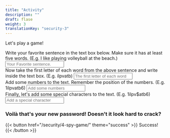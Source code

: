 ```yaml
---
title: "Activity"
description: ""
draft: flase
weight: 3
translationKey: "security-3"
---
```


Let's play a game!

<form accept-charset="UTF-8" action="https://formkeep.com/f/exampletoken" method="POST">
  <input type="hidden" name="utf8" value="✓">
  Write your favorite sentence in the text box below. Make sure it has at least five words. (E.g. I like playing volleyball at the beach.)
  <input type="email"  name="email" placeholder="Your Favorite sentence.">
</br>
   Now take the first letter of each word from the above sentence and write inside the text box. (E.g. ilpvatb)
  <input type="text" name="name" placeholder="The first letter of each word">
</br>
   Add some numbers to the text. Remember the position of the numbers. (E.g. 1ilpvatb6)
  <input type="tel" name="phone" placeholder="Add some numbers">
</br>
  Finally, let's add some special characters to the text. (E.g. 1ilpv$atb6)
  <input type="tel" name="phone" placeholder="Add a special character">

</br>
</form>

### Voilà that's your new password! Doesn't it look hard to crack?

{{< button href="/security/4-spy-game/" theme="success" >}} Success! {{< /button >}}

